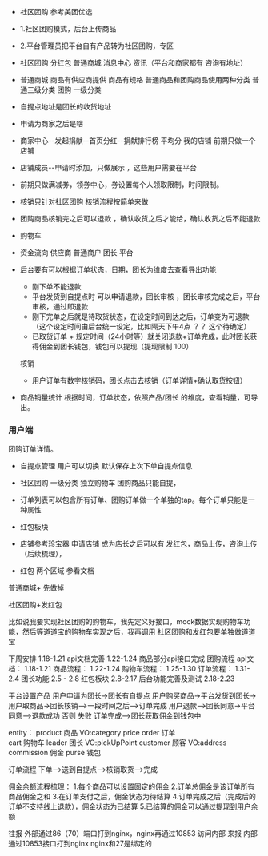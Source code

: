 + 社区团购 参考美团优选 

+ 1.社区团购模式，后台上传商品
+ 2.平台管理员把平台自有产品转为社区团购，专区
+ 社区团购 分红包 普通商城 消息中心 资讯（平台和商家都有 咨询有地址）
+ 普通商城 商品有供应商提供 商品有规格 普通商品和团购商品使用两种分类 普通三级分类 团购 一级分类 
+ 自提点地址是团长的收货地址 
+ 申请为商家之后是啥 
+ 商家中心--发起捐献--首页分红--捐献排行榜 平均分  我的店铺 前期只做一个店铺
+ 店铺成员--申请时添加，只做展示 ，这些用户需要在平台
+ 前期只做满减券，领券中心，券设置每个人领取限制，时间限制。
+ 核销只针对社区团购  核销流程按简单来做 
+ 团购商品核销完之后可以退款 ，确认收货之后才能给，确认收货之后不能退款
+ 购物车 
+ 资金流向  供应商 普通商户 团长  平台



+ 后台要有可以根据订单状态，日期，团长为维度去查看导出功能

  + 刚下单不能退款 
  + 平台发货到自提点时 可以申请退款，团长审核 ，团长审核完成之后，平台审核，通过即退款
  + 刚下完单之后就是待取货状态，在设定时间到达之后，订单变为可退款（这个设定时间由后台统一设定，比如隔天下午4点 ？？ 这个待确定）
  + 已取货订单 + 规定时间（24小时等）就关闭退款+订单完成，此时团长获得佣金到团长钱包，钱包可以提现（提现限制 100）
  
  核销  
  + 用户订单有数字核销码，团长点击去核销（订单详情+确认取货按钮）


+ 商品销量统计 根据时间，订单状态，依照产品/团长 的维度，查看销量，可导出。

 
 
### 用户端
团购订单详情。

+ 自提点管理  用户可以切换 默认保存上次下单自提点信息
+ 社区团购 一级分类  独立购物车 团购商品只能自提，
+ 订单列表可以包含所有订单、团购订单做一个单独的tap。每个订单只能是一种属性

+ 红包板块
+ 店铺参考珍宝器 申请店铺 成为店长之后可以有 发红包，商品上传，咨询上传（后续梳理），
+ 红包 两个区域 参看文档 

普通商城+  先做掉


社区团购+发红包


比如说我要实现社区团购的购物车，我先定义好接口，mock数据实现购物车功能，然后等道道宝的购物车实现之后，我再调用
社区团购和发红包要单独做道道宝


下周安排  1.18-1.21 api文档完善 1.22-1.24 商品部分api接口完成
团购流程
	api文档：    1.18-1.21
	商品流程：    1.22-1.24
	购物车流程：   1.25-1.30
	订单流程：     1.31-2.4
	团长功能     2.5 - 2.8
红包板块 2.8-2.17
后台功能完善及测试 2.18-2.23


平台设置产品
用户申请为团长->团长有自提点
用户购买商品->平台发货到团长->用户取商品->团长核销-->一段时间之后-->订单完成
用户退款-->团长同意->平台同意-->退款成功 否则 失败
订单完成-->团长获取佣金到钱包中




entity：
product   商品   VO:category price 
order     订单   
cart      购物车
leader    团长  VO:pickUpPoint
customer  顾客  VO:address
commission 佣金
purse     钱包



订单流程
下单-->送到自提点-->核销取货-->完成


佣金余额流程梳理：
1.每个商品可以设置固定的佣金
2.订单总佣金是该订单所有商品佣金之和
3.在订单支付之后，佣金状态为待结算
4.订单完成之后（完成后的订单不支持线上退款），佣金状态为已结算
5.已结算的佣金可以通过提现到用户余额



往报 外部通过86（70）端口打到nginx，nginx再通过10853 访问内部
来报 内部通过10853接口打到nginx
nginx和27是绑定的


